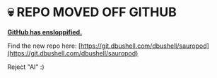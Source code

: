 # 💀 REPO MOVED OFF GITHUB

[**GitHub has ensloppified.**](https://dbushell.com/2025/08/11/github-ensloppification/)

Find the new repo here: [https://git.dbushell.com/dbushell/sauropod](https://git.dbushell.com/dbushell/sauropod)

Reject "AI" :)

